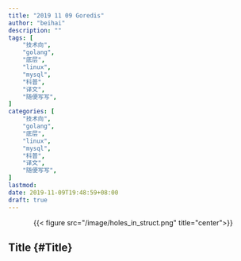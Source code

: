 ```yaml
---
title: "2019 11 09 Goredis"
author: "beihai"
description: ""
tags: [
    "技术向",
    "golang",
    "底层",
    "linux",
    "mysql",
    "科普",
    "译文",
    "随便写写",
]
categories: [
    "技术向",
    "golang",
    "底层",
    "linux",
    "mysql",
    "科普",
    "译文",
    "随便写写",
]
lastmod: 
date: 2019-11-09T19:48:59+08:00
draft: true
---
```


<div align="center">{{< figure src="/image/holes_in_struct.png" title="center">}}</div>

## Title {#Title}

